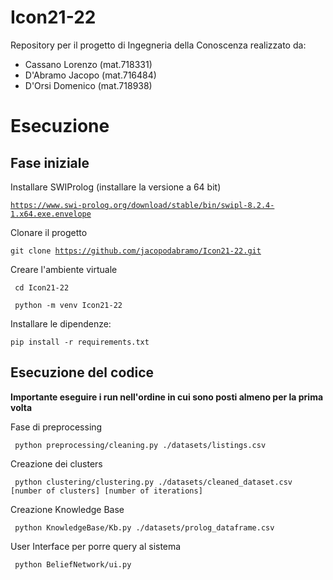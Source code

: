 # Icon21-22
Repository per il progetto di Ingegneria della Conoscenza realizzato da:
- Cassano Lorenzo (mat.718331)
- D'Abramo Jacopo (mat.716484)
- D'Orsi Domenico (mat.718938)

# Esecuzione 
## Fase iniziale
Installare SWIProlog (installare la versione a 64 bit)

<code>https://www.swi-prolog.org/download/stable/bin/swipl-8.2.4-1.x64.exe.envelope</code>

Clonare il progetto 

<code>git clone https://github.com/jacopodabramo/Icon21-22.git</code>

Creare l'ambiente virtuale

<code> cd Icon21-22 </code>

<code> python -m venv Icon21-22 </code>

Installare le dipendenze:

<code>pip install -r requirements.txt</code>

## Esecuzione del codice

**Importante eseguire i run nell'ordine in cui sono posti almeno per la prima volta**<br>

 Fase di preprocessing <br>

<code> python preprocessing/cleaning.py ./datasets/listings.csv </code>
 
 Creazione dei clusters <br>

<code> python clustering/clustering.py ./datasets/cleaned_dataset.csv [number of clusters] [number of iterations] </code>
 
 Creazione Knowledge Base <br>

<code> python KnowledgeBase/Kb.py ./datasets/prolog_dataframe.csv </code>
 
 User Interface per porre query al sistema<br>

<code> python BeliefNetwork/ui.py </code>



